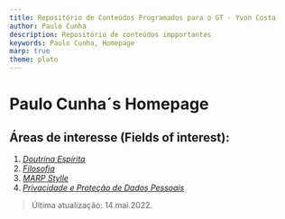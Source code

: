 ```yaml
---
title: Repositório de Conteúdos Programados para o GT - Yvon Costa
author: Paulo Cunha
description: Repositório de conteúdos impportantes 
keywords: Paulo Cunha, Homepage
marp: true
theme: plato
---
```


<!-- 
    Styles got from Juan Vera del Campo at https://github.com/Juanvvc/markdown-slides
-->

# Paulo Cunha´s Homepage

<!-- ![bg right](https://www.laphamsquarterly.org/sites/default/files/styles/tall_rectangle_custom_user_small_2x/public/images/contributor/plato_360x450.jpg?itok=oC0U0lCq&timestamp=1414179137) -->
<!-- ![bg right sepia:1](https://cdn.britannica.com/75/177675-131-B7A64EA6/detail-Aristotle-School-of-Athens-Plato-Raphael.jpg)
![bg sepia:1.0](https://ichef.bbci.co.uk/news/1024/branded_portuguese/47A7/production/_106234381_bbcbrasil_allankardec_acervodafederacaoespiritabrasileira.jpg) -->

<!-- _class: cool-list -->

## Áreas de interesse (Fields of interest):

1. *[Doutrina Espírita](./espiritismo/index.html)*
2. *[Filosofia]()*
3. *[MARP Stylle](https://github.com/cunhapaulo/marpstyle)*
4. *[Privacidade e Proteção de Dados Pessoais](./lgpd/index.html)*
<!-- 3. *[Who am I?](./lgpd/index.html#2])* -->

> Última atualização: 14.mai.2022.